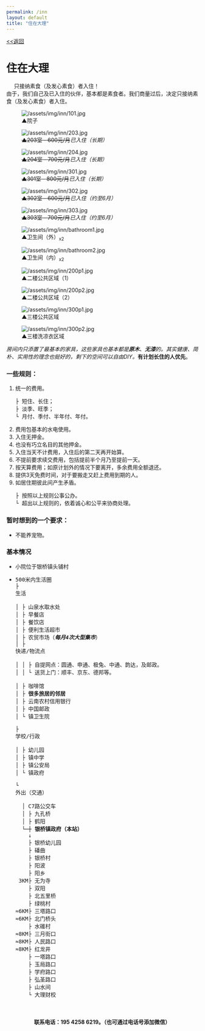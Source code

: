 ```yaml
---
permalink: /inn
layout: default
title: "住在大理"
---
```


<div class="font-size: 12pt;"><a href="/about">&lt;&lt;返回</a></div>

# 住在大理

<div class="balloon">
  <div class="balloon-header">
    <img class="balloon-icon" src="https://cdn.jsdelivr.net/gh/budaipro/assets@latest/img/ico/bulb_16.png" width="16" height="16">
    <span class="balloon-title">只接纳素食（及发心素食）者入住！</span>
  </div>
  <div>由于，我们自己及已入住的伙伴，基本都是素食者。我们商量过后，决定只接纳<span>素食（及发心素食）者</span>入住。</div>
</div>

<div class="flex-figure innpic">
  <figure class="figure">
    <img src="https://cdn.jsdelivr.net/gh/budaipro/assets@latest/img/inn/101.jpg" alt="/assets/img/inn/101.jpg">
    <figcaption><span class="arrow">▲</span>院子</figcaption>
  </figure>
  <figure class="figure sold">
    <img src="https://cdn.jsdelivr.net/gh/budaipro/assets@latest/img/inn/203.jpg" alt="/assets/img/inn/203.jpg">
    <figcaption><del><span class="arrow">▲</span>203室 - 600元/月</del><em>已入住（长期）</em></figcaption>
  </figure>
  <figure class="figure sold">
    <img src="https://cdn.jsdelivr.net/gh/budaipro/assets@latest/img/inn/204.jpg" alt="/assets/img/inn/204.jpg">
    <figcaption><del><span class="arrow">▲</span>204室 - 700元/月</del><em>已入住（长期）</em></figcaption>
  </figure>
  <figure class="figure sold">
    <img src="https://cdn.jsdelivr.net/gh/budaipro/assets@latest/img/inn/301.jpg" alt="/assets/img/inn/301.jpg">
    <figcaption><del><span class="arrow">▲</span>301室 - 800元/月</del><em>已入住（长期）</em></figcaption>
  </figure>
  <figure class="figure sold">
    <img src="https://cdn.jsdelivr.net/gh/budaipro/assets@latest/img/inn/302.jpg" alt="/assets/img/inn/302.jpg">
    <figcaption><del><span class="arrow">▲</span>302室 - 600元/月</del><em>已入住（约至6月）</em></figcaption>
  </figure>
  <figure class="figure sold">
    <img src="https://cdn.jsdelivr.net/gh/budaipro/assets@latest/img/inn/303.jpg" alt="/assets/img/inn/303.jpg">
    <figcaption><del><span class="arrow">▲</span>303室 - 700元/月</del><em>已入住（约至6月）</em></figcaption>
  </figure>
  <figure class="figure">
    <img src="https://cdn.jsdelivr.net/gh/budaipro/assets@latest/img/inn/bathroom1.jpg" alt="/assets/img/inn/bathroom1.jpg">
    <figcaption><span class="arrow">▲</span>卫生间（外）<sub>x2</sub></figcaption>
  </figure>
  <figure class="figure">
    <img src="https://cdn.jsdelivr.net/gh/budaipro/assets@latest/img/inn/bathroom2.jpg" alt="/assets/img/inn/bathroom2.jpg">
    <figcaption><span class="arrow">▲</span>卫生间（内）<sub>x2</sub></figcaption>
  </figure>
  <figure class="figure">
    <img src="https://cdn.jsdelivr.net/gh/budaipro/assets@latest/img/inn/200p1.jpg" alt="/assets/img/inn/200p1.jpg">
    <figcaption><span class="arrow">▲</span>二楼公共区域（1）</figcaption>
  </figure>
  <figure class="figure">
    <img src="https://cdn.jsdelivr.net/gh/budaipro/assets@latest/img/inn/200p2.jpg" alt="/assets/img/inn/200p2.jpg">
    <figcaption><span class="arrow">▲</span>二楼公共区域（2）</figcaption>
  </figure>
  <figure class="figure">
    <img src="https://cdn.jsdelivr.net/gh/budaipro/assets@latest/img/inn/300p1.jpg" alt="/assets/img/inn/300p1.jpg">
    <figcaption><span class="arrow">▲</span>三楼公共区域</figcaption>
  </figure>
  <figure class="figure">
    <img src="https://cdn.jsdelivr.net/gh/budaipro/assets@latest/img/inn/300p2.jpg" alt="/assets/img/inn/300p2.jpg">
    <figcaption><span class="arrow">▲</span>三楼洗凉衣区域</figcaption>
  </figure>
</div>

<p><em>房间内只添置了最基本的家具，这些家具也基本都是<b>原木</b>、<b>无漆</b>的。其实健康、简朴、实用性的理念也挺好的，剩下的空间可以自由DIY。</em><b><strong>有计划</strong>长住的人优先</b>。</p>

### 一些规则：

<ol>
<li><span class="bottomborder2px-red">统一的费用</span>。<pre>
├ 短住、长住；
├ 淡季、旺季；
└ 月付、季付、半年付、年付。</pre></li>
<li><span class="bottomborder2px-red">费用包基本的水电使用</span>。</li>
<li><span class="bottomborder2px-red">入住无押金</span>。</li>
<li><span class="bottomborder2px-red">也没有巧立名目的其他押金</span>。</li>
<li><span class="bottomborder2px-red">入住当天不计费用</span>，入住后的第二天再开始算。</li>
<li><span class="bottomborder2px-red">不提前要求续交费用</span>，包括提前半个月乃至提前一天。</li>
<li><span class="bottomborder2px-red">按天算费用</span>；如原计划外的情况下要离开，多余费用全额退还。</li>
<li><span class="bottomborder2px-red">提供3天免费时间</span>，对于要搬走又赶上费用到期的人。</li>
<li>如居住期彼此间产生矛盾。<pre>
├ 按照以上规则公事公办。
└ 超出以上规则的，依着诚心和公平来协商处理。</pre></li>
</ol>

### 暂时想到的一个要求：

* 不能养宠物。

### 基本情况

<ul>
  <li>小院位于银桥镇头铺村</li>
  <li><pre>500米内生活圈
├ <div class="collapse"><span class="collapse-toggler" data-toggle="collapse">生活</span><div class="collapse-body">
│ ├ 山泉水取水处
│ ├ 早餐店
│ ├ 餐饮店
│ ├ 便利生活超市
│ ├ 农贸市场（<em><strong>每月4次大型集市</strong></em>）
│ ├ <div class="collapse"><span class="collapse-toggler" data-toggle="collapse">快递/物流点</span><div class="collapse-body">
│ │ ├ 自提网点：圆通、申通、极兔、中通、韵达，及邮政。
│ │ └ 送货上门：顺丰、京东、德邦等。</div></div>
│ ├ 咖啡馆
│ ├ <b>很多旅居的邻居</b>
│ ├ 云南农村信用银行
│ ├ 中国邮政
│ └ 镇卫生院</div></div>
├ <div class="collapse"><span class="collapse-toggler" data-toggle="collapse">学校/行政</span><div class="collapse-body">
│ ├ 幼儿园
│ ├ 镇中学
│ ├ 镇公安局
│ └ 镇政府</div></div>
└ <div class="collapse"><span class="collapse-toggler" data-toggle="collapse">外出（交通）</span><div class="collapse-body">
  │ C7路公交车
  │ ├ 九孔桥
  │ ├ 鹤阳
  └─┼ <b>银桥镇政府（本站）</b>
    ↓
    ├ 银桥幼儿园
    ├ 磻曲
    ├ 银桥村
    ├ 阳波
    ├ 阳乡
 3KM├ 无为寺
    ├ 双阳
    ├ 北五里桥
    ├ 绿桃村
≈6KM├ 三塔路口
≈6KM├ 北门桥头
    ├ 水碓村
≈8KM├ 三月街口
≈8KM├ 人民路口
≈8KM├ 红龙井
    ├ 一塔路口
    ├ 玉局路口
    ├ 学府路口
    ├ 弘圣路口
    ├ 山水间
    └ 大理财校</div></div>
  </pre></li>
</ul>

<script>    
  window.addEventListener('load', function() {
    document.querySelectorAll('.collapse')
      .forEach(function(collapse) {
        var toggler = collapse.querySelector('.collapse-toggler');
        var body = collapse.querySelector('.collapse-body');
        
        toggler.onclick = function() {
          toggler.classList.toggle('active');
          body.classList.toggle('active');
        };
      });
  }, false);
</script>
  
<div style="margin: 20px 0; font-weight: bold; text-align: center;">联系电话：195 4258 6219。（也可通过电话号添加微信）</div>
